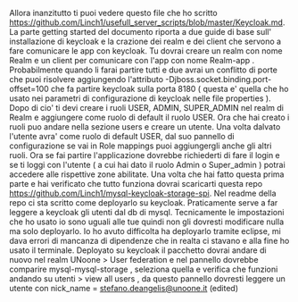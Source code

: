 Allora inanzitutto ti puoi vedere questo file che ho scritto https://github.com/Linch1/usefull_server_scripts/blob/master/Keycloak.md.
La parte getting started del documento riporta a due guide di base sull' installazione di keycloak e la crazione dei realm e dei client che servono a fare comunicare le  app con keycloak.
Tu dovrai creare un realm con nome Realm e un client per comunicare con l'app con nome Realm-app .
Probabilmente quando li farai partire tutti e due avrai un conflitto di porte che puoi risolvere aggiungendo l'attributo -Djboss.socket.binding.port-offset=100 che fa partire keycloak sulla porta 8180 ( questa e' quella che ho usato nei parametri di configurazione di keycloak nelle file properties ).
Dopo di cio' ti devi creare i ruoli USER, ADMIN, SUPER_ADMIN nel realm di Realm e aggiungere come ruolo di default il ruolo USER.
Ora che hai creato i ruoli puo andare nella sezione users e creare un utente. Una volta dalvato l'utente avra' come ruolo di default USER, dal suo pannello di configurazione se vai in Role mappings puoi aggiungergli anche gli altri ruoli.
Ora se fai partire l'applicazione dovrebbe richiederti di fare il login e se ti loggi con l'utente ( a cui hai dato il ruolo Admin o Super_admin ) potrai accedere alle rispettive zone abilitate.
Una volta che hai fatto questa prima parte e hai verificato che tutto funziona dovrai scaricarti questa repo https://github.com/Linch1/mysql-keycloak-storage-spi.
Nel readme della repo ci sta scritto come deployarlo su keycloak.
Praticamente serve a far leggere a keycloak gli utenti dal db di mysql. Tecnicamente le impostazioni che ho usato io sono uguali alle tue quindi non gli dovresti modificare nulla ma solo deployarlo.
Io ho avuto difficolta ha deployarlo tramite eclipse, mi dava errori di mancanza di dipendenze che in realta ci stavano e alla fine ho usato il terminale.
Deployato su keycloak il pacchetto dovrai andare di nuovo nel realm UNoone > User federation e nel pannello dovrebbe comparire mysql-mysql-storage , seleziona quella e verifica che funzioni andando su utenti > view all users , da questo pannello dovresti leggere un utente con nick_name = stefano.deangelis@unoone.it (edited) 
